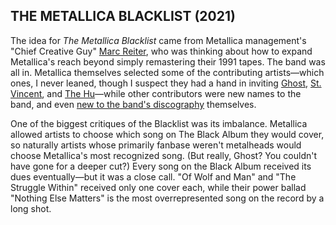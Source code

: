 ## THE METALLICA BLACKLIST (2021)

The idea for *The Metallica Blacklist* came from Metallica management's "Chief Creative Guy" [Marc Reiter](https://www.metallica.com/so-what/2021-07-01-marc-reiter-metallica-blacklist.html), who was thinking about how to expand Metallica's reach beyond simply remastering their 1991 tapes. The band was all in. Metallica themselves selected some of the contributing artists—which ones, I never leaned, though I suspect they had a hand in inviting [Ghost](https://www.youtube.com/watch?v=GsXTfdPOL7A), [St. Vincent](https://www.rollingstone.com/music/music-features/st-vincent-kirk-hammett-metallica-musicians-on-musicians-901764/), and [The Hu](https://twitter.com/Metallica/status/1336000294887378944)—while other contributors were new names to the band, and even [new to the band's discography](https://www.metallica.com/so-what/2021-08-03-tomi-owo-sw-interview.html) themselves.

One of the biggest critiques of the Blacklist was its imbalance. Metallica allowed artists to choose which song on The Black Album they would cover, so naturally artists whose primarily fanbase weren't metalheads would choose Metallica's most recognized song. (But really, Ghost? You couldn't have gone for a deeper cut?) Every song on the Black Album received its dues eventually—but it was a close call. "Of Wolf and Man" and "The Struggle Within" received only one cover each, while their power ballad "Nothing Else Matters" is the most overrepresented song on the record by a long shot.
